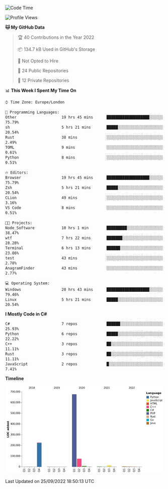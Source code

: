 <!--START_SECTION:waka-->
![Code Time](http://img.shields.io/badge/Code%20Time-250%20hrs%2031%20mins-blue)

![Profile Views](http://img.shields.io/badge/Profile%20Views-12-blue)

**🐱 My GitHub Data** 

> 🏆 40 Contributions in the Year 2022
 > 
> 📦 134.7 kB Used in GitHub's Storage 
 > 
> 🚫 Not Opted to Hire
 > 
> 📜 24 Public Repositories 
 > 
> 🔑 12 Private Repositories  
 > 
📊 **This Week I Spent My Time On** 

```text
⌚︎ Time Zone: Europe/London

💬 Programming Languages: 
Other                    19 hrs 45 mins      ███████████████████░░░░░░   75.79% 
sh                       5 hrs 21 mins       █████░░░░░░░░░░░░░░░░░░░░   20.54% 
Rust                     38 mins             ░░░░░░░░░░░░░░░░░░░░░░░░░   2.49% 
TOML                     9 mins              ░░░░░░░░░░░░░░░░░░░░░░░░░   0.61% 
Python                   8 mins              ░░░░░░░░░░░░░░░░░░░░░░░░░   0.51%

🔥 Editors: 
Browser                  19 hrs 45 mins      ███████████████████░░░░░░   75.79% 
Zsh                      5 hrs 21 mins       █████░░░░░░░░░░░░░░░░░░░░   20.54% 
CLion                    49 mins             ░░░░░░░░░░░░░░░░░░░░░░░░░   3.16% 
VS Code                  8 mins              ░░░░░░░░░░░░░░░░░░░░░░░░░   0.51%

🐱‍💻 Projects: 
Node_Software            10 hrs 1 min        █████████░░░░░░░░░░░░░░░░   38.47% 
wtf                      7 hrs 22 mins       ███████░░░░░░░░░░░░░░░░░░   28.28% 
Terminal                 6 hrs 13 mins       ██████░░░░░░░░░░░░░░░░░░░   23.86% 
test                     43 mins             ░░░░░░░░░░░░░░░░░░░░░░░░░   2.78% 
AnagramFinder            43 mins             ░░░░░░░░░░░░░░░░░░░░░░░░░   2.77%

💻 Operating System: 
Windows                  20 hrs 43 mins      ███████████████████░░░░░░   79.46% 
Linux                    5 hrs 21 mins       █████░░░░░░░░░░░░░░░░░░░░   20.54%

```

**I Mostly Code in C#** 

```text
C#                       7 repos             ██████░░░░░░░░░░░░░░░░░░░   25.93% 
Python                   6 repos             █████░░░░░░░░░░░░░░░░░░░░   22.22% 
C++                      3 repos             ██░░░░░░░░░░░░░░░░░░░░░░░   11.11% 
Rust                     3 repos             ██░░░░░░░░░░░░░░░░░░░░░░░   11.11% 
JavaScript               2 repos             █░░░░░░░░░░░░░░░░░░░░░░░░   7.41%

```


**Timeline**

![Chart not found](https://raw.githubusercontent.com/Jirubizu/Jirubizu/master/charts/bar_graph.png) 


 Last Updated on 25/09/2022 18:50:13 UTC
<!--END_SECTION:waka-->